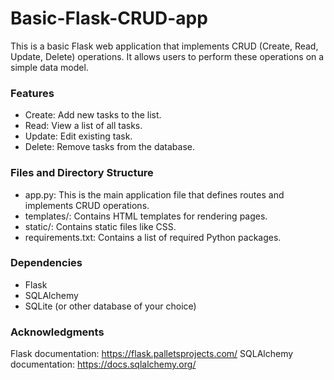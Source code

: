 # Basic-Flask-CRUD-app
This is a basic Flask web application that implements CRUD (Create, Read, Update, Delete) operations. It allows users to perform these operations on a simple data model.

### Features
- Create: Add new tasks to the list.
- Read: View a list of all tasks.
- Update: Edit existing task.
- Delete: Remove tasks from the database.

### Files and Directory Structure
- app.py: This is the main application file that defines routes and implements CRUD operations.
- templates/: Contains HTML templates for rendering pages.
- static/: Contains static files like CSS.
- requirements.txt: Contains a list of required Python packages.

### Dependencies
- Flask
- SQLAlchemy
- SQLite (or other database of your choice)

### Acknowledgments
Flask documentation: https://flask.palletsprojects.com/
SQLAlchemy documentation: https://docs.sqlalchemy.org/
